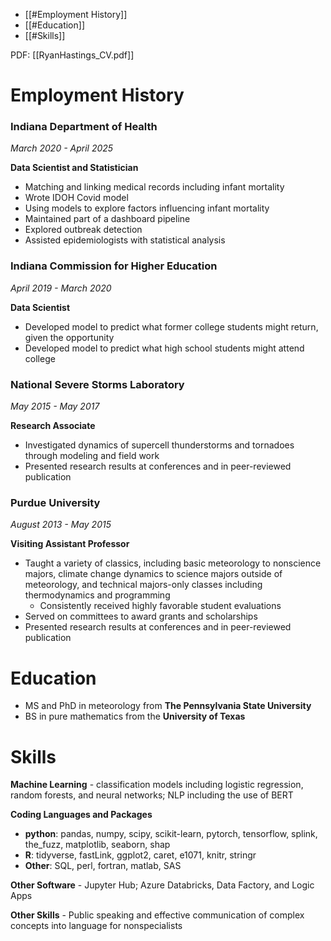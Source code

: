 - [[#Employment History]]
- [[#Education]]
- [[#Skills]]

PDF: [[RyanHastings_CV.pdf]]
# Employment History

### Indiana Department of Health
*March 2020 - April 2025*

**Data Scientist and Statistician**
- Matching and linking medical records including infant mortality
- Wrote IDOH Covid model
- Using models to explore factors influencing infant mortality
- Maintained part of a dashboard pipeline
- Explored outbreak detection
- Assisted epidemiologists with statistical analysis

### Indiana Commission for Higher Education
*April 2019 - March 2020*

**Data Scientist**
- Developed model to predict what former college students might return, given the opportunity
- Developed model to predict what high school students might attend college

### National Severe Storms Laboratory
*May 2015 - May 2017*

**Research Associate**
- Investigated dynamics of supercell thunderstorms and tornadoes through modeling and field work
- Presented research results at conferences and in peer-reviewed publication

### Purdue University
*August 2013 - May 2015*

**Visiting Assistant Professor**
- Taught a variety of classics, including basic meteorology to nonscience majors, climate change dynamics to science majors outside of meteorology, and technical majors-only classes including thermodynamics and programming
	- Consistently received highly favorable student evaluations
- Served on committees to award grants and scholarships
- Presented research results at conferences and in peer-reviewed publication

# Education
- MS and PhD in meteorology from **The Pennsylvania State University**
- BS in pure mathematics from the **University of Texas**

# Skills

**Machine Learning** - classification models including logistic regression, random forests, and neural networks; NLP including the use of BERT

**Coding Languages and Packages**
- **python**: pandas, numpy, scipy, scikit-learn, pytorch, tensorflow, splink, the_fuzz, matplotlib, seaborn, shap
- **R**: tidyverse, fastLink, ggplot2, caret, e1071, knitr, stringr
- **Other**: SQL, perl, fortran, matlab, SAS

**Other Software** - Jupyter Hub; Azure Databricks, Data Factory, and Logic Apps

**Other Skills** - Public speaking and effective communication of complex concepts into language for nonspecialists